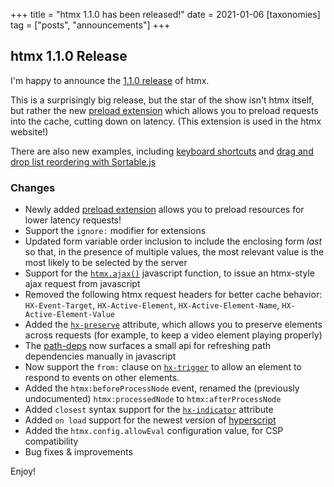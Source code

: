 +++
title = "htmx 1.1.0 has been released!"
date = 2021-01-06
[taxonomies]
tag = ["posts", "announcements"]
+++

## htmx 1.1.0 Release

I'm happy to announce the [1.1.0 release](https://unpkg.com/browse/htmx.org@1.1.0/) of htmx.

This is a surprisingly big release, but the star of the show isn't htmx itself, but rather the new 
[preload extension](https://htmx.org/extensions/preload/) which allows you to preload requests into the cache,
cutting down on latency.  (This extension is used in the htmx website!)

There are also new examples, including [keyboard shortcuts](/examples/keyboard-shortcuts) and [drag and drop
list reordering with Sortable.js](/examples/sortable)

### Changes

* Newly added [preload extension](https://htmx.org/extensions/preload/) allows you to preload resources for lower
  latency requests!
* Support the `ignore:` modifier for extensions
* Updated form variable order inclusion to include the enclosing form *last* so that, in the presence of multiple 
  values, the most relevant value is the most likely to be selected by the server
* Support for the [`htmx.ajax()`](https://htmx.org/api/#ajax) javascript function, to issue an htmx-style ajax 
  request from javascript
* Removed the following htmx request headers for better cache behavior: `HX-Event-Target`, `HX-Active-Element`, 
  `HX-Active-Element-Name`, `HX-Active-Element-Value`
* Added the [`hx-preserve`](https://htmx.org/attributes/hx-preserve) attribute, which allows 
  you to preserve elements across requests (for example, to keep a video element playing properly)
* The [path-deps](https://htmx.org/extensions/path-deps/#refresh) now surfaces a small api
  for refreshing path dependencies manually in javascript
* Now support the `from:` clause on [`hx-trigger`](https://htmx.org/attributes/hx-trigger) to
  allow an element to respond to events on other elements.
* Added the `htmx:beforeProcessNode` event, renamed the (previously undocumented) `htmx:processedNode` to `htmx:afterProcessNode`
* Added `closest` syntax support for the [`hx-indicator`](https://htmx.org/attributes/hx-indicator) attribute
* Added `on load` support for the newest version of [hyperscript](https://hyperscript.org)
* Added the `htmx.config.allowEval` configuration value, for CSP compatibility
* Bug fixes & improvements 

Enjoy!
